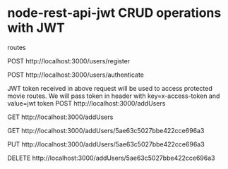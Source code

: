 # node-rest-api-jwt CRUD operations with JWT

routes

POST http://localhost:3000/users/register

POST http://localhost:3000/users/authenticate

JWT token received in above request will be used to access protected movie routes. We will pass token in header with key=x-access-token and value=jwt token
POST http://localhost:3000/addUsers

GET http://localhost:3000/addUsers

GET http://localhost:3000/addUsers/5ae63c5027bbe422cce696a3

PUT http://localhost:3000/addUsers/5ae63c5027bbe422cce696a3

DELETE http://localhost:3000/addUsers/5ae63c5027bbe422cce696a3
